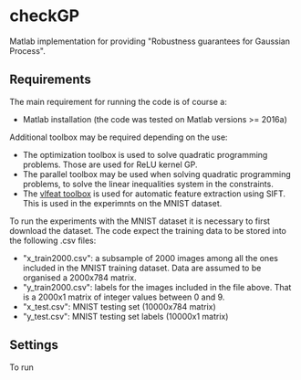 # checkGP
Matlab implementation for providing "Robustness guarantees for Gaussian Process".

## Requirements
The main requirement for running the code is of course a:
- Matlab installation (the code was tested on Matlab versions >= 2016a)

Additional toolbox may be required depending on the use:
- The optimization toolbox is used to solve quadratic programming problems. Those are used for ReLU kernel GP.
- The parallel toolbox may be used when solving quadratic programming problems, to solve the linear inequalities system in the constraints.
- The [vlfeat toolbox](http://www.vlfeat.org/install-matlab.html) is used for automatic feature extraction using SIFT. This is used in the experimnts on the MNIST dataset.

To run the experiments with the MNIST dataset it is necessary to first download the dataset. The code expect the training data to be stored into the following .csv files:
- "x_train2000.csv": a subsample of 2000 images among all the ones included in the MNIST training dataset. Data are assumed to be organised a 2000x784 matrix.
- "y_train2000.csv": labels for the images included in the file above. That is a 2000x1 matrix of integer values between 0 and 9.
- "x_test.csv": MNIST testing set (10000x784 matrix)
- "y_test.csv": MNIST testing set labels (10000x1 matrix)

## Settings
To run